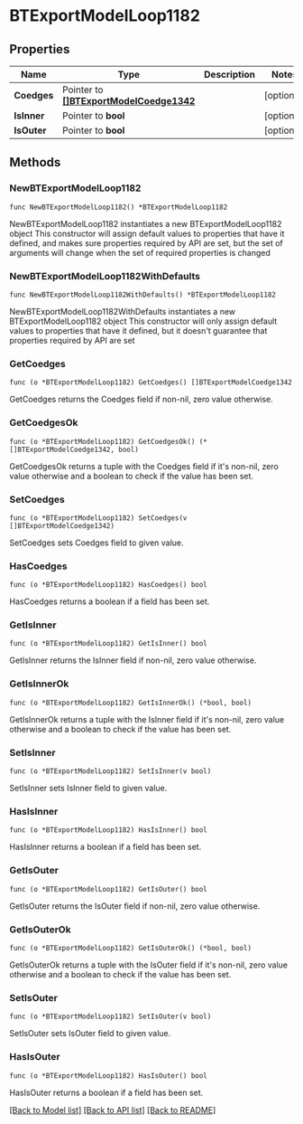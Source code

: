 # BTExportModelLoop1182

## Properties

Name | Type | Description | Notes
------------ | ------------- | ------------- | -------------
**Coedges** | Pointer to [**[]BTExportModelCoedge1342**](BTExportModelCoedge-1342.md) |  | [optional] 
**IsInner** | Pointer to **bool** |  | [optional] 
**IsOuter** | Pointer to **bool** |  | [optional] 

## Methods

### NewBTExportModelLoop1182

`func NewBTExportModelLoop1182() *BTExportModelLoop1182`

NewBTExportModelLoop1182 instantiates a new BTExportModelLoop1182 object
This constructor will assign default values to properties that have it defined,
and makes sure properties required by API are set, but the set of arguments
will change when the set of required properties is changed

### NewBTExportModelLoop1182WithDefaults

`func NewBTExportModelLoop1182WithDefaults() *BTExportModelLoop1182`

NewBTExportModelLoop1182WithDefaults instantiates a new BTExportModelLoop1182 object
This constructor will only assign default values to properties that have it defined,
but it doesn't guarantee that properties required by API are set

### GetCoedges

`func (o *BTExportModelLoop1182) GetCoedges() []BTExportModelCoedge1342`

GetCoedges returns the Coedges field if non-nil, zero value otherwise.

### GetCoedgesOk

`func (o *BTExportModelLoop1182) GetCoedgesOk() (*[]BTExportModelCoedge1342, bool)`

GetCoedgesOk returns a tuple with the Coedges field if it's non-nil, zero value otherwise
and a boolean to check if the value has been set.

### SetCoedges

`func (o *BTExportModelLoop1182) SetCoedges(v []BTExportModelCoedge1342)`

SetCoedges sets Coedges field to given value.

### HasCoedges

`func (o *BTExportModelLoop1182) HasCoedges() bool`

HasCoedges returns a boolean if a field has been set.

### GetIsInner

`func (o *BTExportModelLoop1182) GetIsInner() bool`

GetIsInner returns the IsInner field if non-nil, zero value otherwise.

### GetIsInnerOk

`func (o *BTExportModelLoop1182) GetIsInnerOk() (*bool, bool)`

GetIsInnerOk returns a tuple with the IsInner field if it's non-nil, zero value otherwise
and a boolean to check if the value has been set.

### SetIsInner

`func (o *BTExportModelLoop1182) SetIsInner(v bool)`

SetIsInner sets IsInner field to given value.

### HasIsInner

`func (o *BTExportModelLoop1182) HasIsInner() bool`

HasIsInner returns a boolean if a field has been set.

### GetIsOuter

`func (o *BTExportModelLoop1182) GetIsOuter() bool`

GetIsOuter returns the IsOuter field if non-nil, zero value otherwise.

### GetIsOuterOk

`func (o *BTExportModelLoop1182) GetIsOuterOk() (*bool, bool)`

GetIsOuterOk returns a tuple with the IsOuter field if it's non-nil, zero value otherwise
and a boolean to check if the value has been set.

### SetIsOuter

`func (o *BTExportModelLoop1182) SetIsOuter(v bool)`

SetIsOuter sets IsOuter field to given value.

### HasIsOuter

`func (o *BTExportModelLoop1182) HasIsOuter() bool`

HasIsOuter returns a boolean if a field has been set.


[[Back to Model list]](../README.md#documentation-for-models) [[Back to API list]](../README.md#documentation-for-api-endpoints) [[Back to README]](../README.md)


